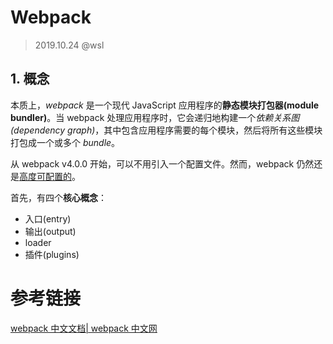 # Webpack

> 2019.10.24 @wsl

## 1. 概念

本质上，*webpack* 是一个现代 JavaScript 应用程序的**静态模块打包器(module bundler)**。当 webpack 处理应用程序时，它会递归地构建一个*依赖关系图(dependency graph)*，其中包含应用程序需要的每个模块，然后将所有这些模块打包成一个或多个 *bundle*。

从 webpack v4.0.0 开始，可以不用引入一个配置文件。然而，webpack 仍然还是[高度可配置的](https://www.webpackjs.com/configuration)。

首先，有四个**核心概念**：

- 入口(entry)
- 输出(output)
- loader
- 插件(plugins)













# 参考链接

[webpack 中文文档| webpack 中文网](https://www.webpackjs.com/)

